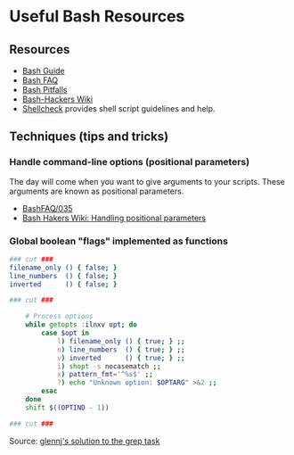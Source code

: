 # Useful Bash Resources

## Resources


- [Bash Guide][bash-guide]
- [Bash FAQ][bash-faq]
- [Bash Pitfalls][bash-pitfalls]
- [Bash-Hackers Wiki][bash-hacker-wiki]
- [Shellcheck][shellcheck] provides shell script guidelines and help.

[bash-guide]: http://mywiki.wooledge.org/BashGuide
[bash-faq]: http://mywiki.wooledge.org/BashFAQ
[bash-hacker-wiki]: https://wiki.bash-hackers.org/
[bash-pitfalls]: https://mywiki.wooledge.org/BashPitfalls
[shellcheck]: http://www.shellcheck.net/

## Techniques (tips and tricks)

### Handle command-line options (positional parameters)

The day will come when you want to give arguments to your scripts. These arguments are known as positional parameters.

- [BashFAQ/035][BashFAQ/035]
- [Bash Hakers Wiki: Handling positional parameters][bhw-posparams]

[BashFAQ/035]: http://mywiki.wooledge.org/BashFAQ/035
[bhw-posparams]: https://wiki.bash-hackers.org/scripting/posparams


### Global boolean "flags" implemented as functions

```bash
### cut ###
filename_only () { false; }
line_numbers  () { false; }
inverted      () { false; }

### cut ###

    # Process options
    while getopts :ilnxv opt; do
        case $opt in
            l) filename_only () { true; } ;;
            n) line_numbers  () { true; } ;;
            v) inverted      () { true; } ;;
            i) shopt -s nocasematch ;;
            x) pattern_fmt='^%s$' ;;
            ?) echo "Unknown option: $OPTARG" >&2 ;;
        esac
    done
    shift $((OPTIND - 1))

### cut ###
```

Source: [glennj's solution to the grep task](https://exercism.io/tracks/bash/exercises/grep/solutions/1b6e4d45871a4810829d0294ae7112da)
